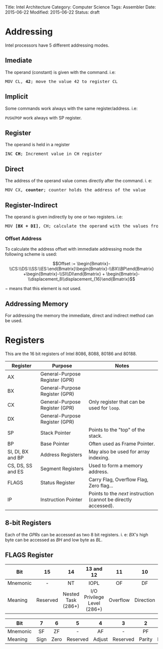 Title: Intel Architecture
Category: Computer Science
Tags: Assembler
Date: 2015-06-22
Modified: 2015-06-22
Status: draft


# Addressing

Intel processors have 5 different addressing modes.

## Imediate

The operand (constant) is given with the command. i.e:

<pre>MOV CL, <strong>42</strong>; move the value 42 to register CL</pre>


## Implicit

Some commands work always with the same register/address. i.e:

`PUSH`/`POP` work always with SP register.

## Register

The operand is held in a register

<pre>INC <strong>CH</strong>; Increment value in CH register</pre>


## Direct

The address of the operand value comes directly after the command. i. e:

<pre>MOV CX, <strong>counter</strong>; counter holds the address of the value</pre>

## Register-Indirect

The operand is given indirectly by one or two registers. i.e:

<pre>MOV <strong>[BX + DI]</strong>, CH; calculate the operand with the values from BX and DI</pre>

### Offset Address
To calculate the address offset with immediate addressing  mode the following scheme is used:

$$Offset := \begin{Bmatrix}-\\CS:\\DS:\\SS:\\ES:\end{Bmatrix}\begin{Bmatrix}-\\BX\\BP\end{Bmatrix} +\begin{Bmatrix}-\\SI\\DI\end{Bmatrix} + \begin{Bmatrix}-\\displacement_8\\displacement_{16}\end{Bmatrix}$$

$-$ means that this element is not used.

## Addressing Memory
 For addressing the memory the immediate, direct and indirect method can be used.

# Registers

This are the 16 bit registers of Intel 8086, 8088,  80186 and 80188.

| Register          | Purpose                         | Notes                                                            |
|-------------------|---------------------------------|------------------------------------------------------------------|
| AX                | General-Purpose Register (GPR)  |                                                                  |
| BX                | General-Purpose Register (GPR)  |                                                                  |
| CX                | General-Purpose Register (GPR)  | Only register that can be used for `loop`.                       |
| DX                | General-Purpose Register (GPR)  |                                                                  |
| SP                | Stack Pointer                   | Points to the "top" of the stack.                                |
| BP                | Base Pointer                    | Often used as Frame Pointer.                                     |
| SI, DI, BX and BP | Address Registers               | May also be used for array indexing.                             |
| CS, DS, SS and ES | Segment Registers               | Used to form a memory address.                                   |
| FLAGS             | Status Register                 | Carry Flag, Overflow Flag, Zero flag...                          |
| IP                | Instruction Pointer             | Points to the *next* instruction (cannot be directly accessed).  |


## 8-bit Registers
Each of the *GPRs* can be accessed as two 8 bit registers. i. e:
*BX's* high byte can be accessed as *BH* and low byte as *BL*.

## FLAGS Register

| Bit      |     15   |     14             |     13 and 12              |     11   |     10    |     9            |     8    |
|----------|:--------:|:------------------:|:--------------------------:|:--------:|:---------:|:----------------:|:--------:|
| Mnemonic |  -       |  NT                | IOPL                       |  OF      | DF        |  IF              |  TF      |
| Meaning  | Reserved | Nested Task (286+) | I/O Privilege Level (286+) | Overflow | Direction | Interrupt Enable |  Trap    |

| Bit      |    7   |    6   |     5    |    4   |     3    |    2   |     1    |   0   | 
|----------|:------:|:------:|:--------:|:------:|:--------:|:------:|:--------:|:-----:| 
| Mnemonic |  SF    |  ZF    |  -       | AF     |  -       |  PF    |  -       |  CF   | 
| Meaning  | Sign   | Zero   | Reserved | Adjust | Reserved | Parity | Reserved | Carry | 
